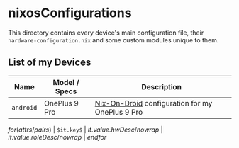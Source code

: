 # nixosConfigurations

This directory contains every device's main configuration file, their `hardware-configuration.nix` and some custom modules
unique to them.

## List of my Devices

| Name      | Model / Specs | Description                                                                                      |
| --------- | ------------- | ------------------------------------------------------------------------------------------------ |
| `android` | OnePlus 9 Pro | [Nix-On-Droid](https://github.com/nix-community/nix-on-droid) configuration for my OnePlus 9 Pro |
$for(attrs/pairs)$
| `$it.key$` | $it.value.hwDesc/nowrap$ | $it.value.roleDesc/nowrap$ |
$endfor$
